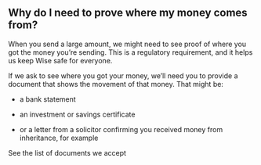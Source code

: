 ## Why do I need to prove where my money comes from?  
When you send a large amount, we might need to see proof of where you got the money you’re sending. This is a regulatory requirement, and it helps us keep Wise safe for everyone.

If we ask to see where you got your money, we’ll need you to provide a document that shows the movement of that money. That might be:

  * a bank statement

  * an investment or savings certificate

  * or a letter from a solicitor confirming you received money from inheritance, for example




See the list of documents we accept